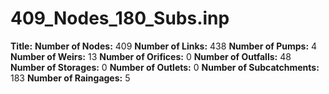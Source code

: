 # 409_Nodes_180_Subs.inp
**Title:** 
**Number of Nodes:** 409
**Number of Links:** 438
**Number of Pumps:** 4
**Number of Weirs:** 13
**Number of Orifices:** 0
**Number of Outfalls:** 48
**Number of Storages:** 0
**Number of Outlets:** 0
**Number of Subcatchments:** 183
**Number of Raingages:** 5
